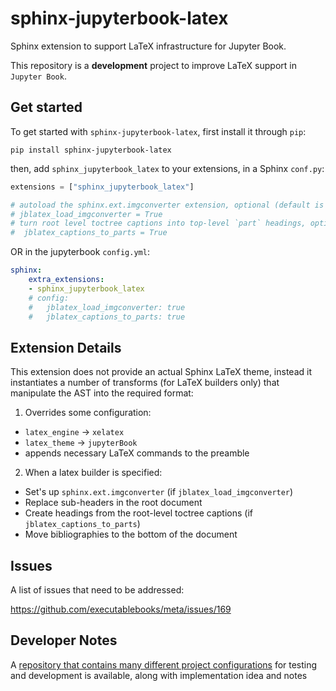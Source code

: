 # sphinx-jupyterbook-latex

Sphinx extension to support LaTeX infrastructure for Jupyter Book.

This repository is a **development** project to improve LaTeX support
in `Jupyter Book`.

## Get started

To get started with `sphinx-jupyterbook-latex`, first install it through `pip`:

```
pip install sphinx-jupyterbook-latex
```

then, add `sphinx_jupyterbook_latex` to your extensions,
in a Sphinx `conf.py`:

```python
extensions = ["sphinx_jupyterbook_latex"]

# autoload the sphinx.ext.imgconverter extension, optional (default is True)
# jblatex_load_imgconverter = True
# turn root level toctree captions into top-level `part` headings, optional (default is to auto-infer)
#  jblatex_captions_to_parts = True
```

OR in the jupyterbook `config.yml`:

```yaml
sphinx:
    extra_extensions:
    - sphinx_jupyterbook_latex
    # config:
    #   jblatex_load_imgconverter: true
    #   jblatex_captions_to_parts: true
```

## Extension Details

This extension does not provide an actual Sphinx LaTeX theme,
instead it instantiates a number of transforms (for LaTeX builders only) that manipulate the AST into the required format:

1. Overrides some configuration:

- ``latex_engine`` -> ``xelatex``
- ``latex_theme`` -> ``jupyterBook``
- appends necessary LaTeX commands to the preamble

2. When a latex builder is specified:

- Set's up `sphinx.ext.imgconverter` (if `jblatex_load_imgconverter`)
- Replace sub-headers in the root document
- Create headings from the root-level toctree captions (if `jblatex_captions_to_parts`)
- Move bibliographies to the bottom of the document

Issues
------

A list of issues that need to be addressed:

https://github.com/executablebooks/meta/issues/169

Developer Notes
---------------

A [repository that contains many different project configurations](https://github.com/mmcky/ebp-test-projectstructure)
for testing and development is available, along with implementation
idea and notes
